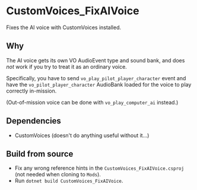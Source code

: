 CustomVoices_FixAIVoice
=======================

Fixes the AI voice with CustomVoices installed.

Why
---
The AI voice gets its own VO AudioEvent type and sound bank, and does
_not_ work if you try to treat it as an ordinary voice.

Specifically, you have to send `vo_play_pilot_player_character` event
and have the `vo_pilot_player_character` AudioBank loaded for the voice
to play correctly in-mission.

(Out-of-mission voice can be done with `vo_play_computer_ai` instead.)

Dependencies
------------
* CustomVoices (doesn't do anything useful without it...)

Build from source
-----------------
* Fix any wrong reference hints in the `CustomVoices_FixAIVoice.csproj`
  (not needed when cloning to `Mods`).
* Run `dotnet build CustomVoices_FixAIVoice`.